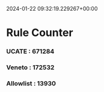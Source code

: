 2024-01-22 09:32:19.229267+00:00
# Rule Counter 
 ### UCATE : 671284

 ### Veneto : 172532

 ### Allowlist : 13930